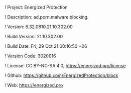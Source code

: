 ! Project: Energized Protection

! Description: ad.porn.malware blocking.

! Version: 6.32.0810.21.10.302.00

! Build Version: 21.10.302.00

! Build Date: Fri, 29 Oct 21 00:16:50 +06

! Version Code: 3020016

! License: CC BY-NC-SA 4.0, https://energized.pro/license

! Github: https://github.com/EnergizedProtection/block

! Web: https://energized.pro
